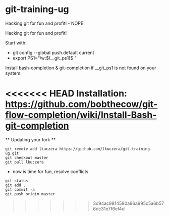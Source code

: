 git-training-ug
===============

Hacking git for fun and profit! - NOPE


Hacking git for fun and profit!

Start with:
- git config --global  push.default current
- export PS1="\w:\$(__git_ps1)$ "

Install bash-completion & git-completion if __git_ps1 is not found on your system.

<<<<<<< HEAD
Installation:
https://github.com/bobthecow/git-flow-completion/wiki/Install-Bash-git-completion
=======
** Updating your fork **
```
git remote add lkuczera https://github.com/lkuczera/git-training-ug.git
git checkout master
git pull lkuczera
```
- now is time for fun, resolve conflicts

```
git status
git add .
git commit -a
git push origin master 
```

>>>>>>> 3c94ac9814590a96a995c5a6b576dc31e7f6ef4d
